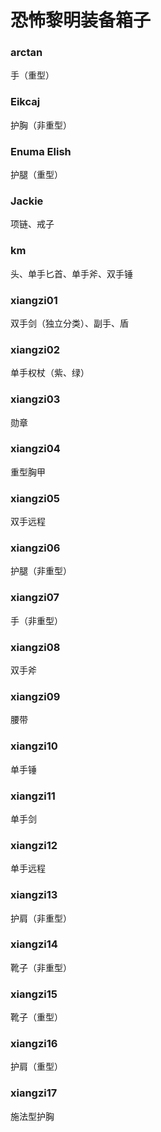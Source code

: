 # 恐怖黎明装备箱子

### arctan
手（重型）

### Eikcaj
护胸（非重型）

### Enuma Elish
护腿（重型）

### Jackie
项链、戒子

### km
头、单手匕首、单手斧、双手锤

### xiangzi01
双手剑（独立分类）、副手、盾

### xiangzi02
单手权杖（紫、绿）

### xiangzi03
勋章

### xiangzi04
重型胸甲

### xiangzi05
双手远程

### xiangzi06
护腿（非重型）

### xiangzi07
手（非重型）

### xiangzi08
双手斧

### xiangzi09
腰带

### xiangzi10
单手锤

### xiangzi11
单手剑

### xiangzi12
单手远程

### xiangzi13
护肩（非重型）

### xiangzi14
靴子（非重型）

### xiangzi15
靴子（重型）

### xiangzi16
护肩（重型）

### xiangzi17
施法型护胸